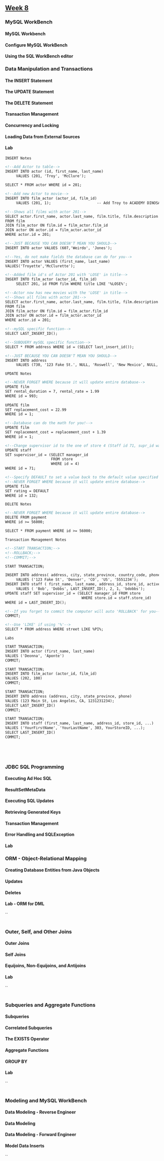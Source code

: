 ## [Week 8](https://github.com/SkillDistillery/SD41/blob/main/sql2/README.md)

### MySQL WorkBench

#### MySQL Workbench
#### Configure MySQL WorkBench
#### Using the SQL WorkBench editor

### Data Manipulation and Transactions

#### The INSERT Statement
#### The UPDATE Statement
#### The DELETE Statement
#### Transaction Management
#### Concurrency and Locking
#### Loading Data from External Sources
#### Lab

`INSERT Notes`

```html
<!--Add Actor to table-->
INSERT INTO actor (id, first_name, last_name)
     VALUES (201, 'Troy', 'McClure');
     
SELECT * FROM actor WHERE id = 201;

<!--Add new Actor to movie-->
INSERT INTO film_actor (actor_id, film_id)
     VALUES (201, 1);                     -- Add Troy to ACADEMY DINOSAUR

<!--Shows all films with actor 201-->
SELECT actor.first_name, actor.last_name, film.title, film.description
FROM film 
JOIN film_actor ON film.id = film_actor.film_id
JOIN actor ON actor.id = film_actor.actor_id
WHERE actor.id = 201;

<!--JUST BECAUSE YOU CAN DOESN'T MEAN YOU SHOULD-->
INSERT INTO actor VALUES (607,'Weirdo', 'Jones');

<!--Yes, do not make fields the database can do for you-->
INSERT INTO actor VALUES (first_name, last_name) 
VALUES('Troyette','McClurette');

<!--Added film id's of Actor 201 with 'LOSE' in title-->
INSERT INTO film_actor (actor_id, film_id)
     SELECT 201, id FROM film WHERE title LIKE '%LOSE%';

<!--Actor now has new movies with the 'LOSE' in title-->
<!--Shows all films with actor 201-->
SELECT actor.first_name, actor.last_name, film.title, film.description
FROM film 
JOIN film_actor ON film.id = film_actor.film_id
JOIN actor ON actor.id = film_actor.actor_id
WHERE actor.id = 201;

<!--mySQL specific function-->
SELECT LAST_INSERT_ID();

<!--SUBQUERY mySQL specific function-->
SELECT * FROM address WHERE id = (SELECT last_insert_id());

<!--JUST BECAUSE YOU CAN DOESN'T MEAN YOU SHOULD-->
INSERT INTO address
     VALUES (730, '123 Fake St.', NULL, 'Roswell', 'New Mexico', NULL, NULL, '5551234');
```

`UPDATE Notes`

```html
<!--NEVER FORGET WHERE because it will update entire database-->
UPDATE film
SET rental_duration = 7, rental_rate = 1.99
WHERE id = 993;
 
UPDATE film
SET replacement_cost = 22.99 
WHERE id = 1;

<!--Database can do the math for you!-->
UPDATE film
SET replacement_cost = replacement_cost + 1.39
WHERE id = 1;

<!--Change supervisor id to the one of store 4 (Staff id 71, supr_id was 62 > 1)-->
UPDATE staff
SET supervisor_id = (SELECT manager_id
                     FROM store
                     WHERE id = 4)
WHERE id = 71;

<!--Specify DEFAULT to set a value back to the default value specified for this column when the table was created-->  
<!--NEVER FORGET WHERE because it will update entire database-->
UPDATE film
SET rating = DEFAULT
WHERE id = 132;
```

`DELETE Notes`

```html
<!--NEVER FORGET WHERE because it will update entire database-->
DELETE FROM payment
WHERE id >= 56000;

SELECT * FROM payment WHERE id >= 56000;
```

`Transaction Management Notes`

```html
<!--START TRANSACTION;-->
<!--ROLLBACK;-->
<!--COMMIT;-->

START TRANSACTION;

INSERT INTO address( address, city, state_province, country_code, phone)
     VALUES ('123 Fake St', 'Denver', 'CO', 'US', '5551234');
INSERT INTO staff ( first_name, last_name, address_id, store_id, active, username)
     VALUES ( 'Bob', 'Dobbs', LAST_INSERT_ID(), 2, 1, 'bdobbs');
UPDATE staff SET supervisor_id = (SELECT manager_id FROM store
                                   WHERE store.id = staff.store_id)
WHERE id = LAST_INSERT_ID();

<!--If you forget to commit the computer will auto 'ROLLBACK' for you-->
COMMIT;

<!--Use 'LIKE' if using '%'-->
SELECT * FROM address WHERE street LIKE %PI%;
```

`Labs`

```html
START TRANSACTION;
INSERT INTO actor (first_name, last_name) 
VALUES ('Deonna', 'Aponte')
COMMIT;

START TRANSACTION;
INSERT INTO film_actor (actor_id, film_id) 
VALUES (202, 100)
COMMIT;

START TRANSACTION;
INSERT INTO address (address, city, state_province, phone) 
VALUES (123 Main St, Los Angeles, CA, 1231231234);
SELECT LAST_INSERT_ID()
COMMIT;

START TRANSACTION;
INSERT INTO staff (first_name, last_name, address_id, store_id, ...) 
VALUES ('YourFirstName', 'YourLastName', 303, YourStoreID, ...);
SELECT LAST_INSERT_ID()
COMMIT;






```

### JDBC SQL Programming

#### Executing Ad Hoc SQL
#### ResultSetMetaData
#### Executing SQL Updates
#### Retrieving Generated Keys
#### Transaction Management
#### Error Handling and SQLException
#### Lab


### ORM - Object-Relational Mapping

#### Creating Database Entities from Java Objects
#### Updates
#### Deletes
#### Lab - ORM for DML

``

```html

```

### Outer, Self, and Other Joins

#### Outer Joins
#### Self Joins
#### Equijoins, Non-Equijoins, and Antijoins
#### Lab

``

```html

```

### Subqueries and Aggregate Functions

#### Subqueries
#### Correlated Subqueries
#### The EXISTS Operator
#### Aggregate Functions
#### GROUP BY
#### Lab

``

```html

```

### Modeling and MySQL WorkBench

#### Data Modeling - Reverse Engineer
#### Data Modeling
#### Data Modeling - Forward Engineer
#### Model Data Inserts

``

```html

```